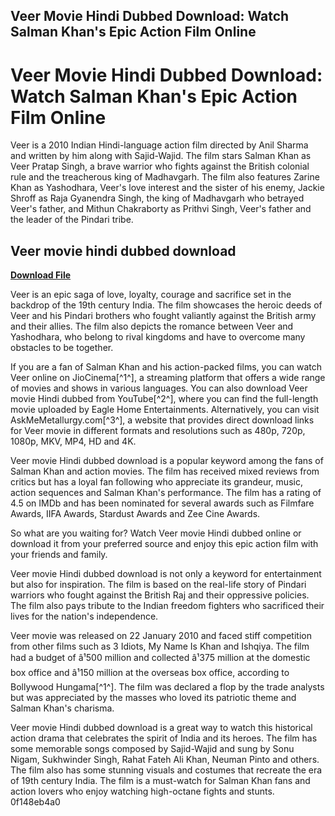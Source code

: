 ## Veer Movie Hindi Dubbed Download: Watch Salman Khan's Epic Action Film Online

  
# Veer Movie Hindi Dubbed Download: Watch Salman Khan's Epic Action Film Online
  
Veer is a 2010 Indian Hindi-language action film directed by Anil Sharma and written by him along with Sajid-Wajid. The film stars Salman Khan as Veer Pratap Singh, a brave warrior who fights against the British colonial rule and the treacherous king of Madhavgarh. The film also features Zarine Khan as Yashodhara, Veer's love interest and the sister of his enemy, Jackie Shroff as Raja Gyanendra Singh, the king of Madhavgarh who betrayed Veer's father, and Mithun Chakraborty as Prithvi Singh, Veer's father and the leader of the Pindari tribe.
 
## Veer movie hindi dubbed download


[**Download File**](https://www.google.com/url?q=https%3A%2F%2Fshoxet.com%2F2tKRTJ&sa=D&sntz=1&usg=AOvVaw3LNl9vOPOkP6fqk6a2lWDM)

  
Veer is an epic saga of love, loyalty, courage and sacrifice set in the backdrop of the 19th century India. The film showcases the heroic deeds of Veer and his Pindari brothers who fought valiantly against the British army and their allies. The film also depicts the romance between Veer and Yashodhara, who belong to rival kingdoms and have to overcome many obstacles to be together.
  
If you are a fan of Salman Khan and his action-packed films, you can watch Veer online on JioCinema[^1^], a streaming platform that offers a wide range of movies and shows in various languages. You can also download Veer movie Hindi dubbed from YouTube[^2^], where you can find the full-length movie uploaded by Eagle Home Entertainments. Alternatively, you can visit AskMeMetallurgy.com[^3^], a website that provides direct download links for Veer movie in different formats and resolutions such as 480p, 720p, 1080p, MKV, MP4, HD and 4K.
  
Veer movie Hindi dubbed download is a popular keyword among the fans of Salman Khan and action movies. The film has received mixed reviews from critics but has a loyal fan following who appreciate its grandeur, music, action sequences and Salman Khan's performance. The film has a rating of 4.5 on IMDb and has been nominated for several awards such as Filmfare Awards, IIFA Awards, Stardust Awards and Zee Cine Awards.
  
So what are you waiting for? Watch Veer movie Hindi dubbed online or download it from your preferred source and enjoy this epic action film with your friends and family.
  
Veer movie Hindi dubbed download is not only a keyword for entertainment but also for inspiration. The film is based on the real-life story of Pindari warriors who fought against the British Raj and their oppressive policies. The film also pays tribute to the Indian freedom fighters who sacrificed their lives for the nation's independence.
  
Veer movie was released on 22 January 2010 and faced stiff competition from other films such as 3 Idiots, My Name Is Khan and Ishqiya. The film had a budget of â¹500 million and collected â¹375 million at the domestic box office and â¹150 million at the overseas box office, according to Bollywood Hungama[^1^]. The film was declared a flop by the trade analysts but was appreciated by the masses who loved its patriotic theme and Salman Khan's charisma.
  
Veer movie Hindi dubbed download is a great way to watch this historical action drama that celebrates the spirit of India and its heroes. The film has some memorable songs composed by Sajid-Wajid and sung by Sonu Nigam, Sukhwinder Singh, Rahat Fateh Ali Khan, Neuman Pinto and others. The film also has some stunning visuals and costumes that recreate the era of 19th century India. The film is a must-watch for Salman Khan fans and action lovers who enjoy watching high-octane fights and stunts.
 0f148eb4a0
